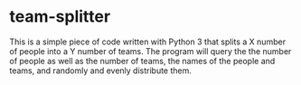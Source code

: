 # team-splitter

This is a simple piece of code written with Python 3 that splits a X number of people into a Y number of teams. The program will query the the number of people as well as the number of teams, the names of the people and teams, and randomly and evenly distribute them.
